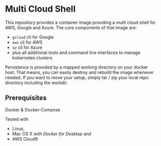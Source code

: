 # Multi Cloud Shell

This repository provides a container image providing a multi cloud shell for AWS, Google and Azure. The core components of that image are:

* `gcloud` cli for Google
* `aws` cli for AWS
* `az` cli for Azure
* plus all additional tools and command line interfaces to manage kubernetes clusters

Persistence is provided by a mapped working directory on your docker host. That means, you can easily destroy and rebuild the image whenever needed. If you want to move your setup, simply tar / zip your local repo directory including the workdir.

## Prerequisites

Docker & Docker-Compose

Tested with

* Linux,
* Mac OS X with *Docker for Desktop* and
* AWS Cloud9
